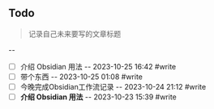 ## Todo

> 记录自己未来要写的文章标题

--
- [ ] 介绍 Obsidian 用法 -- 2023-10-25 16:42 #write
- [ ] 带个东西 -- 2023-10-25 01:08 #write
- [ ] 今晚完成Obsidian工作流记录 -- 2023-10-24 21:12 #write
- [ ] **介绍 Obsidian 用法** -- 2023-10-23 15:39 #write